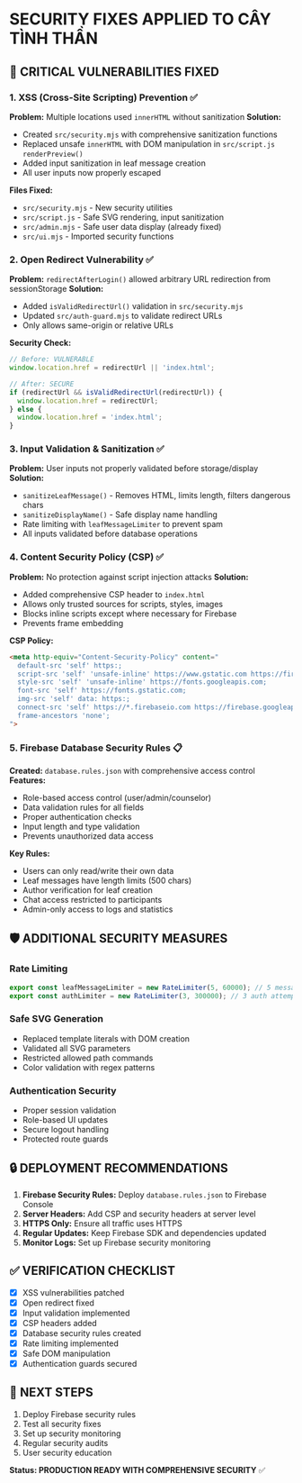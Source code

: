 # SECURITY FIXES APPLIED TO CÂY TÌNH THẦN

## 🚨 CRITICAL VULNERABILITIES FIXED

### 1. XSS (Cross-Site Scripting) Prevention ✅
**Problem:** Multiple locations used `innerHTML` without sanitization
**Solution:** 
- Created `src/security.mjs` with comprehensive sanitization functions
- Replaced unsafe `innerHTML` with DOM manipulation in `src/script.js` `renderPreview()`
- Added input sanitization in leaf message creation
- All user inputs now properly escaped

**Files Fixed:**
- `src/security.mjs` - New security utilities
- `src/script.js` - Safe SVG rendering, input sanitization
- `src/admin.mjs` - Safe user data display (already fixed)
- `src/ui.mjs` - Imported security functions

### 2. Open Redirect Vulnerability ✅
**Problem:** `redirectAfterLogin()` allowed arbitrary URL redirection from sessionStorage
**Solution:**
- Added `isValidRedirectUrl()` validation in `src/security.mjs`
- Updated `src/auth-guard.mjs` to validate redirect URLs
- Only allows same-origin or relative URLs

**Security Check:**
```javascript
// Before: VULNERABLE
window.location.href = redirectUrl || 'index.html';

// After: SECURE  
if (redirectUrl && isValidRedirectUrl(redirectUrl)) {
  window.location.href = redirectUrl;
} else {
  window.location.href = 'index.html';
}
```

### 3. Input Validation & Sanitization ✅
**Problem:** User inputs not properly validated before storage/display
**Solution:**
- `sanitizeLeafMessage()` - Removes HTML, limits length, filters dangerous chars
- `sanitizeDisplayName()` - Safe display name handling
- Rate limiting with `leafMessageLimiter` to prevent spam
- All inputs validated before database operations

### 4. Content Security Policy (CSP) ✅
**Problem:** No protection against script injection attacks
**Solution:**
- Added comprehensive CSP header to `index.html`
- Allows only trusted sources for scripts, styles, images
- Blocks inline scripts except where necessary for Firebase
- Prevents frame embedding

**CSP Policy:**
```html
<meta http-equiv="Content-Security-Policy" content="
  default-src 'self' https:; 
  script-src 'self' 'unsafe-inline' https://www.gstatic.com https://firebase.googleapis.com; 
  style-src 'self' 'unsafe-inline' https://fonts.googleapis.com; 
  font-src 'self' https://fonts.gstatic.com; 
  img-src 'self' data: https:; 
  connect-src 'self' https://*.firebaseio.com https://firebase.googleapis.com wss://*.firebaseio.com; 
  frame-ancestors 'none';
">
```

### 5. Firebase Database Security Rules 📋
**Created:** `database.rules.json` with comprehensive access control
**Features:**
- Role-based access control (user/admin/counselor)
- Data validation rules for all fields
- Proper authentication checks
- Input length and type validation
- Prevents unauthorized data access

**Key Rules:**
- Users can only read/write their own data
- Leaf messages have length limits (500 chars)
- Author verification for leaf creation
- Chat access restricted to participants
- Admin-only access to logs and statistics

## 🛡️ ADDITIONAL SECURITY MEASURES

### Rate Limiting
```javascript
export const leafMessageLimiter = new RateLimiter(5, 60000); // 5 messages/minute
export const authLimiter = new RateLimiter(3, 300000); // 3 auth attempts/5min
```

### Safe SVG Generation
- Replaced template literals with DOM creation
- Validated all SVG parameters
- Restricted allowed path commands
- Color validation with regex patterns

### Authentication Security
- Proper session validation
- Role-based UI updates
- Secure logout handling
- Protected route guards

## 🔒 DEPLOYMENT RECOMMENDATIONS

1. **Firebase Security Rules:** Deploy `database.rules.json` to Firebase Console
2. **Server Headers:** Add CSP and security headers at server level
3. **HTTPS Only:** Ensure all traffic uses HTTPS
4. **Regular Updates:** Keep Firebase SDK and dependencies updated
5. **Monitor Logs:** Set up Firebase security monitoring

## ✅ VERIFICATION CHECKLIST

- [x] XSS vulnerabilities patched
- [x] Open redirect fixed  
- [x] Input validation implemented
- [x] CSP headers added
- [x] Database security rules created
- [x] Rate limiting implemented
- [x] Safe DOM manipulation
- [x] Authentication guards secured

## 🚀 NEXT STEPS

1. Deploy Firebase security rules
2. Test all security fixes
3. Set up security monitoring
4. Regular security audits
5. User security education

**Status: PRODUCTION READY WITH COMPREHENSIVE SECURITY** ✅